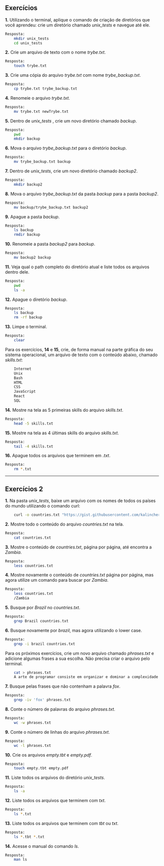 ## Exercícios

**1.** Utilizando o terminal, aplique o comando de criação de diretórios que você aprendeu: crie um diretório chamado *unix_tests* e navegue até ele.
```sh
Resposta:
	mkdir unix_tests
	cd unix_tests
```

**2.** Crie um arquivo de texto com o nome *trybe.txt*.
```sh
Resposta:
	touch trybe.txt
```

**3.** Crie uma cópia do arquivo *trybe.txt* com nome *trybe_backup.txt*.
```sh
Resposta:
	cp trybe.txt trybe_backup.txt
```

**4.** Renomeie o arquivo *trybe.txt*.
```sh
Resposta:
	mv trybe.txt newTrybe.txt
```

**5.** Dentro de *unix_tests* , crie um novo diretório chamado *backup*.
```sh
Resposta:
	pwd
	mkdir backup
```

**6.** Mova o arquivo *trybe_backup.txt* para o diretório *backup*.
```sh
Resposta:
	mv trybe_backup.txt backup
```

**7.** Dentro de *unix_tests*, crie um novo diretório chamado *backup2*.
```sh
Resposta:
	mkdir backup2
```

**8.** Mova o arquivo *trybe_backup.txt* da pasta *backup* para a pasta *backup2*.
```sh
Resposta:
	mv backup/trybe_backup.txt backup2
```

**9.** Apague a pasta *backup*.
```sh
Resposta:
	ls backup
	rmdir backup
```

**10.** Renomeie a pasta *backup2* para *backup*.
```sh
Resposta:
	mv backup2 backup
```

**11.** Veja qual o path completo do diretório atual e liste todos os arquivos dentro dele.
```sh
Resposta:
	pwd
	ls -a
```

**12.** Apague o diretório *backup*.
```sh
Resposta:
	ls backup
	rm -rf backup
```

**13.** Limpe o terminal.
```sh
Resposta:
	clear
```

Para os exercícios, **14** e **15**, crie, de forma manual na parte gráfica do seu sistema operacional, um arquivo de texto com o conteúdo abaixo, chamado *skills.txt*:
```sh
	Internet
	Unix
	Bash
	HTML
	CSS
	JavaScript
	React
	SQL
```

**14.** Mostre na tela as 5 primeiras skills do arquivo *skills.txt*.
```sh
Resposta:
	head -5 skills.txt
```

**15.** Mostre na tela as 4 últimas skills do arquivo *skills.txt*.
```sh
Resposta:
	tail -4 skills.txt
```

**16.** Apague todos os arquivos que terminem em *.txt*.
```sh
Resposta:
	rm *.txt
```

---

## Exercícios 2

**1.** Na pasta *unix_tests*, baixe um arquivo com os nomes de todos os países do mundo utilizando o comando curl:
```sh
	curl -o countries.txt "https://gist.githubusercontent.com/kalinchernev/486393efcca01623b18d/raw/daa24c9fea66afb7d68f8d69f0c4b8eeb9406e83/countries"
```

**2.** Mostre todo o conteúdo do arquivo *countries.txt* na tela.
```sh
Resposta:
	cat countries.txt
```

**3.** Mostre o conteúdo de *countries.txt*, página por página, até encontra a *Zambia*.
```sh
Resposta:
	less countries.txt
```

**4.** Mostre novamente o conteúdo de *countries.txt* página por página, mas agora utilize um comando para buscar por *Zambia*.
```sh
Resposta:
	less countries.txt
	/Zambia
```

**5.** Busque por *Brazil* no *countries.txt*.
```sh
Resposta:
	grep Brazil countries.txt
```

**6.** Busque novamente por *brazil*, mas agora utilizando o lower case.
```sh
Resposta:
	grep -i brazil countries.txt
```

Para os próximos exercícios, crie um novo arquivo chamado *phrases.txt* e adicione algumas frases a sua escolha. Não precisa criar o arquivo pelo terminal.
```sh
	cat > phrases.txt
	A arte de programar consiste em organizar e dominar a complexidade
```

**7.** Busque pelas frases que não contenham a palavra *fox*.
```sh
Resposta:
	grep -iv 'fox' phrases.txt
```

**8.** Conte o número de palavras do arquivo *phrases.txt*.
```sh
Resposta:
	wc -w phrases.txt
```

**9.** Conte o número de linhas do arquivo *phrases.txt*.
```sh
Resposta:
	wc -l phrases.txt
```

**10.** Crie os arquivos *empty.tbt* e *empty.pdf*.
```sh
Resposta:
	touch empty.tbt empty.pdf
```

**11.** Liste todos os arquivos do diretório *unix_tests*.
```sh
Resposta:
	ls -a
```

**12.** Liste todos os arquivos que terminem com *txt*.
```sh
Resposta:
	ls *.txt
```

**13.** Liste todos os arquivos que terminem com *tbt* ou *txt*.
```sh
Resposta:
	ls *.tbt *.txt
```

**14.** Acesse o manual do comando *ls*.
```sh
Resposta:
	man ls
```
